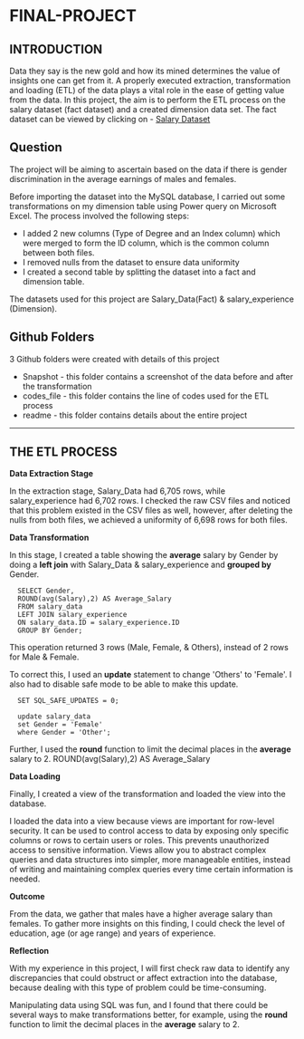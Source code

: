 # FINAL-PROJECT

## INTRODUCTION
Data they say is the new gold and how its mined determines the value of insights one can get from it. A properly executed extraction, transformation and loading (ETL) of the data plays a vital role in the ease of getting value from the data.
In this project, the aim is to perform the ETL process on the salary dataset (fact dataset) and a created dimension data set. The fact dataset can be viewed by clicking on - [Salary Dataset](https://www.kaggle.com/datasets/mohithsairamreddy/salary-data)

## Question
The project will be aiming to ascertain based on the data if there is gender discrimination in the average earnings of males and females.

Before importing the dataset into the MySQL database, I carried out some transformations on my dimension table using Power query on Microsoft Excel. The process involved the following steps:
- I added 2 new columns (Type of Degree and an Index column) which were merged to form the ID column, which is the common column between both files.
- I removed nulls from the dataset to ensure data uniformity
- I created a second table by splitting the dataset into a fact and dimension table.

The datasets used for this project are Salary_Data(Fact) & salary_experience (Dimension).

## Github Folders
3 Github folders were created with details of this project
- Snapshot -  this folder contains a screenshot of the data before and after the transformation
- codes_file - this folder contains the line of codes used for the ETL process
- readme - this folder contains details about the entire project

******************************************************************************************************************************************
## THE ETL PROCESS
**Data Extraction Stage**

In the extraction stage, Salary_Data had 6,705 rows, while salary_experience had 6,702 rows. I checked the raw CSV files and noticed that this problem existed in the CSV files as well, however, after deleting the nulls from both files, we achieved a uniformity of 6,698 rows for both files.


**Data Transformation**

In this stage,  I created a table showing the **average** salary by Gender by doing a **left join** with Salary_Data & salary_experience and **grouped by** Gender. 

      SELECT Gender,
      ROUND(avg(Salary),2) AS Average_Salary
      FROM salary_data
      LEFT JOIN salary_experience
      ON salary_data.ID = salary_experience.ID
      GROUP BY Gender;

This operation returned 3 rows (Male, Female, & Others), instead of 2 rows for Male & Female. 

To correct this, I used an **update** statement to change 'Others' to 'Female'. I also had to disable safe mode to be able to make this update.

      SET SQL_SAFE_UPDATES = 0;

      update salary_data
      set Gender = 'Female'
      where Gender = 'Other';

Further, I used the **round** function to limit the decimal places in the **average** salary to 2.
        ROUND(avg(Salary),2) AS Average_Salary


**Data Loading**

Finally, I created a view of the transformation and loaded the view into the database.

I loaded the data into a view because views are important for row-level security. It can be used to control access to data by exposing only specific columns or rows to certain users or roles. This prevents unauthorized access to sensitive information. Views allow you to abstract complex queries and data structures into simpler, more manageable entities, instead of writing and maintaining complex queries every time certain information is needed.

**Outcome**

From the data, we gather that males have a higher average salary than females. To gather more insights on this finding, I could check the level of education, age (or age range) and years of experience.

**Reflection**

With my experience in this project, I will first check raw data to identify any discrepancies that could obstruct or affect extraction into the database, because dealing with this type of problem could be time-consuming.

Manipulating data using SQL was fun, and I found that there could be several ways to make transformations better, for example, using the **round** function to limit the decimal places in the **average** salary to 2.

